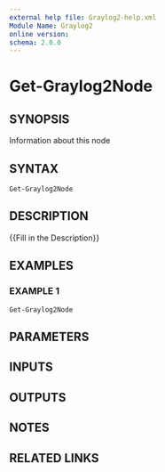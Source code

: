```yaml
---
external help file: Graylog2-help.xml
Module Name: Graylog2
online version:
schema: 2.0.0
---
```


# Get-Graylog2Node

## SYNOPSIS
Information about this node

## SYNTAX

```
Get-Graylog2Node
```

## DESCRIPTION
{{Fill in the Description}}

## EXAMPLES

### EXAMPLE 1
```
Get-Graylog2Node
```

## PARAMETERS

## INPUTS

## OUTPUTS

## NOTES

## RELATED LINKS
